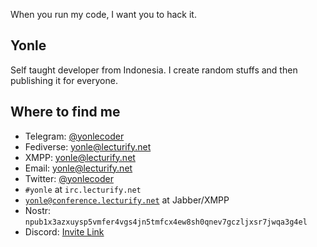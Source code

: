 When you run my code, I want you to hack it.

## Yonle
Self taught developer from Indonesia. I create random stuffs and then publishing it for everyone.

## Where to find me
- Telegram: [@yonlecoder](https://t.me/yonlecoder)
- Fediverse: [yonle@lecturify.net](https://fedi.lecturify.net/users/yonle)
- XMPP: yonle@lecturify.net
- Email: yonle@lecturify.net
- Twitter: [@yonlecoder](https://twitter.com/yonlecoder)
- `#yonle` at `irc.lecturify.net`
- [`yonle@conference.lecturify.net`](xmpp:yonle@conference.lecturify.net) at Jabber/XMPP
- Nostr: `npub1x3azxuysp5vmfer4vgs4jn5tmfcx4ew8sh0qnev7gczljxsr7jwqa3g4el`
- Discord: [Invite Link](https://discord.com/invite/GkGSpNEtDU)
